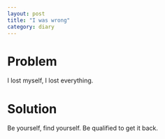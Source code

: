 ```yaml
---
layout: post
title: "I was wrong"
category: diary
---
```


# Problem

I lost myself, I lost everything.

# Solution

Be yourself, find yourself. Be qualified to get it back.
